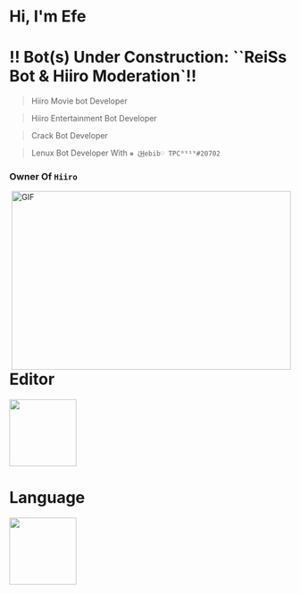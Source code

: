 # Hi, I'm Efe

# !! Bot(s) Under Construction: ``ReiSs Bot & Hiiro Moderation`!!

> Hiiro Movie bot Developer

> Hiiro Entertainment Bot Developer

>Crack Bot Developer

> Lenux Bot Developer With `❅ ζ͜𝙷𝚎𝚋𝚒𝚋♡ TPC⁰⁹¹⁹#20702`

### Owner Of `Hiiro`
<img align="right" alt="GIF" src="https://github.com/abhisheknaiidu/abhisheknaiidu/blob/master/code.gif?raw=true" width="500" height="320" />

# Editor

<img src="https://cdn.discordapp.com/attachments/869608324365164656/1009135015575162931/file_type_vscode_icon_130084.png" width="120" height="120">

# Language

<img src="https://cdn.discordapp.com/attachments/869608324365164656/1009137728245485598/javascriptlogo.png" width="120" height="120">



